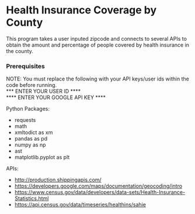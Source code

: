 # Health Insurance Coverage by County

This program takes a user inputed zipcode and connects to several APIs to obtain the amount and percentage of people covered by health insurance in the county.

### Prerequisites
NOTE: You must replace the following with your API keys/user ids within the code before running. \
*** ENTER YOUR USER ID **** \
**** ENTER YOUR GOOGLE API KEY ****

Python Packages:
- requests
- math
- xmltodict as xm
- pandas as pd
- numpy as np
- ast
- matplotlib.pyplot as plt

APIs:
- http://production.shippingapis.com/
- https://developers.google.com/maps/documentation/geocoding/intro
- https://www.census.gov/data/developers/data-sets/Health-Insurance-Statistics.html
- https://api.census.gov/data/timeseries/healthins/sahie
